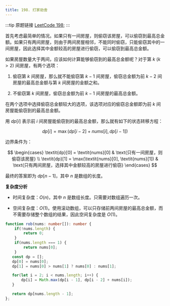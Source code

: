 ```yaml
---
title: 198. 打家劫舍
---
```

:::tip 原题链接
[LeetCode 198](https://leetcode-cn.com/problems/house-robber/);
:::


首先考虑最简单的情况。如果只有一间房屋，则偷窃该房屋，可以偷窃到最高总金额。如果只有两间房屋，则由于两间房屋相邻，不能同时偷窃，只能偷窃其中的一间房屋，因此选择其中金额较高的房屋进行偷窃，可以偷窃到最高总金额。

如果房屋数量大于两间，应该如何计算能够偷窃到的最高总金额呢？对于第 $k~(k>2)$ 间房屋，有两个选项：

1. 偷窃第 $k$ 间房屋，那么就不能偷窃第 $k-1$ 间房屋，偷窃总金额为前 $k-2$ 间房屋的最高总金额与第 $k$ 间房屋的金额之和。

2. 不偷窃第 $k$ 间房屋，偷窃总金额为前 $k-1$ 间房屋的最高总金额。

在两个选项中选择偷窃总金额较大的选项，该选项对应的偷窃总金额即为前 $k$ 间房屋能偷窃到的最高总金额。

用 $\textit{dp}[i]$ 表示前 $i$ 间房屋能偷窃到的最高总金额，那么就有如下的状态转移方程：

$$
\textit{dp}[i] = \max(\textit{dp}[i-2]+\textit{nums}[i], \textit{dp}[i-1])
$$

边界条件为：

$$
\begin{cases}
\textit{dp}[0] = \textit{nums}[0] & \text{只有一间房屋，则偷窃该房屋} \\
\textit{dp}[1] = \max(\textit{nums}[0], \textit{nums}[1]) & \text{只有两间房屋，选择其中金额较高的房屋进行偷窃}
\end{cases}
$$

最终的答案即为 $\textit{dp}[n-1]$，其中 $n$ 是数组的长度。

**复杂度分析**

* 时间复杂度：$O(n)$，其中 $n$ 是数组长度。只需要对数组遍历一次。

* 空间复杂度：$O(1)$。使用滚动数组，可以只存储前两间房屋的最高总金额，而不需要存储整个数组的结果，因此空间复杂度是 $O(1)$。

```typescript
function rob(nums: number[]): number {
    if(!nums.length) {
        return 0;
    }
    if(nums.length === 1) {
        return nums[0];
    }
   const dp = [];
   dp[0] = nums[0];
   dp[1] = nums[0] > nums[1] ? nums[0] : nums[1];

   for(let i = 2; i < nums.length; i++) {
       dp[i] = Math.max(dp[i - 1], dp[i - 2] + nums[i]);
   }

   return dp[nums.length - 1];
};
```
